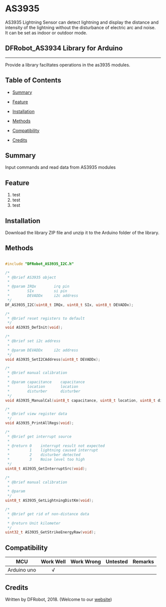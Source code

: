 # AS3935

AS3935 Lightning Sensor can detect lightning and display the distance and intensity of the lightning without the disturbance of electric arc and noise.<br>
It can be set as indoor or outdoor mode.<br>

## DFRobot_AS3934 Library for Arduino
---------------------------------------------------------
Provide a library faciltates operations in the as3935 modules.

## Table of Contents

* [Summary](#summary)
* [Feature](#feature)
* [Installation](#installation)
* [Methods](#methods)

* [Compatibility](#compatibility)
* [Credits](#credits)
<snippet>
<content>

## Summary

Input commands and read data from AS3935 modules

## Feature

1. test <br>
2. test <br>
3. test <br>

## Installation

Download the library ZIP file and unzip it to the Arduino folder of the library.<br>

## Methods

```C++

#include "DFRobot_AS3935_I2C.h"

/*
 * @brief AS3935 object
 *
 * @param IRQx        irq pin
 *        SIx         si pin
 *        DEVADDx     i2c address
 */
DF_AS3935_I2C(uint8_t IRQx, uint8_t SIx, uint8_t DEVADDx);

/*
 * @brief reset registers to default
 */
void AS3935_DefInit(void);

/*
 * @brief set i2c address
 *
 * @param DEVADDx     i2c address  
 */
void AS3935_SetI2CAddress(uint8_t DEVADDx);

/*
 * @brief manual calibration
 * 
 * @param capacitance    capacitance
 *        location       location
 *        disturber      disturber
 */
void AS3935_ManualCal(uint8_t capacitance, uint8_t location, uint8_t disturber);

/*
 * @brief view register data
 */
void AS3935_PrintAllRegs(void);

/*
 * @brief get interrupt source
 *
 * @return 0    interrupt result not expected
 *         1    lightning caused interrupt
 *         2    disturber detected
 *         3    Noise level too high
 */
uint8_t AS3935_GetInterruptSrc(void);

/*
 * @brief manual calibration
 * 
 * @param
 */
uint8_t AS3935_GetLightningDistKm(void);

/*
 * @brief get rid of non-distance data
 * 
 * @return Unit kilometer
 */
uint32_t AS3935_GetStrikeEnergyRaw(void);

```



## Compatibility

MCU                | Work Well | Work Wrong | Untested  | Remarks
------------------ | :----------: | :----------: | :---------: | -----
Arduino uno |       √      |             |            | 


## Credits

Written by DFRobot, 2018. (Welcome to our [website](https://www.dfrobot.com/))
